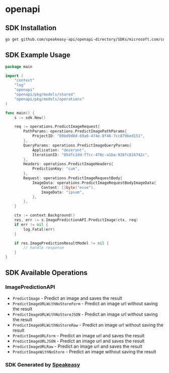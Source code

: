 # openapi

<!-- Start SDK Installation -->
## SDK Installation

```bash
go get github.com/speakeasy-api/openapi-directory/SDKs/microsoft.com/cognitiveservices-Prediction/1.1/go
```
<!-- End SDK Installation -->

## SDK Example Usage
<!-- Start SDK Example Usage -->
```go
package main

import (
    "context"
    "log"
    "openapi"
    "openapi/pkg/models/shared"
    "openapi/pkg/models/operations"
)

func main() {
    s := sdk.New()

    req := operations.PredictImageRequest{
        PathParams: operations.PredictImagePathParams{
            ProjectID: "89bd9d8d-69a6-474e-8f46-7cc8796ed151",
        },
        QueryParams: operations.PredictImageQueryParams{
            Application: "deserunt",
            IterationID: "05dfc2dd-f7cc-478c-a1ba-928fc816742c",
        },
        Headers: operations.PredictImageHeaders{
            PredictionKey: "cum",
        },
        Request: operations.PredictImageRequestBody{
            ImageData: operations.PredictImageRequestBodyImageData{
                Content: []byte("esse"),
                ImageData: "ipsum",
            },
        },
    }

    ctx := context.Background()
    res, err := s.ImagePredictionAPI.PredictImage(ctx, req)
    if err != nil {
        log.Fatal(err)
    }

    if res.ImagePredictionResultModel != nil {
        // handle response
    }
}
```
<!-- End SDK Example Usage -->

<!-- Start SDK Available Operations -->
## SDK Available Operations


### ImagePredictionAPI

* `PredictImage` - Predict an image and saves the result
* `PredictImageURLWithNoStoreForm` - Predict an image url without saving the result
* `PredictImageURLWithNoStoreJSON` - Predict an image url without saving the result
* `PredictImageURLWithNoStoreRaw` - Predict an image url without saving the result
* `PredictImageURLForm` - Predict an image url and saves the result
* `PredictImageURLJSON` - Predict an image url and saves the result
* `PredictImageURLRaw` - Predict an image url and saves the result
* `PredictImageWithNoStore` - Predict an image without saving the result
<!-- End SDK Available Operations -->

### SDK Generated by [Speakeasy](https://docs.speakeasyapi.dev/docs/using-speakeasy/client-sdks)
